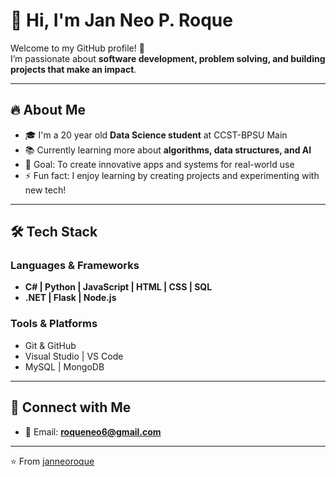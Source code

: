 # 👋 Hi, I'm Jan Neo P. Roque  

Welcome to my GitHub profile! 🚀  
I’m passionate about **software development, problem solving, and building projects that make an impact**.  

---

## 🔥 About Me
- 🎓 I'm a 20 year old **Data Science student** at CCST-BPSU Main
- 📚 Currently learning more about **algorithms, data structures, and AI**
- 🎯 Goal: To create innovative apps and systems for real-world use
- ⚡ Fun fact: I enjoy learning by creating projects and experimenting with new tech!

---

## 🛠️ Tech Stack
### Languages & Frameworks
- **C# | Python | JavaScript | HTML | CSS | SQL**  
- **.NET | Flask | Node.js**

### Tools & Platforms
- Git & GitHub  
- Visual Studio | VS Code  
- MySQL | MongoDB  

---

## 🤝 Connect with Me
- 📧 Email: **roqueneo6@gmail.com**  


---

⭐️ From [janneoroque](https://github.com/janneoroque)
